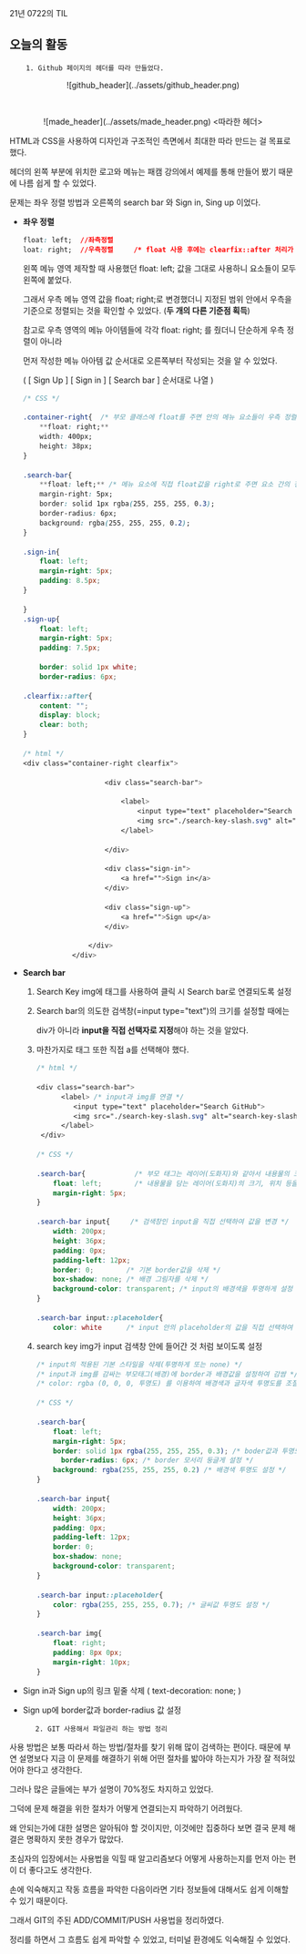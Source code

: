 21년 0722의 TIL
## 오늘의 활동

        1. Github 페이지의 헤더를 따라 만들었다.

<p align="center">
![github_header](../assets/github_header.png)
<Github 헤더>
</p>

<br>

<p align="center">
![made_header](../assets/made_header.png)
<따라한 헤더>
</p>

HTML과 CSS을 사용하여 디자인과 구조적인 측면에서 최대한 따라 만드는 걸 목표로 했다.

헤더의 왼쪽 부분에 위치한 로고와 메뉴는 패캠 강의에서 예제를 통해 만들어 봤기 때문에 나름 쉽게 할 수 있었다.

문제는 좌우 정렬 방법과 오른쪽의 search bar 와 Sign in, Sing up 이었다.

- **좌우 정렬**

    ```css
    float: left;  //좌측정렬
    loat: right;  //우측정렬     /* float 사용 후에는 clearfix::after 처리가 필수 */
    ```

    왼쪽 메뉴 영역 제작할 때 사용했던 float: left; 값을 그대로 사용하니 요소들이 모두 왼쪽에 붙었다.

    그래서 우측 메뉴 영역 값을 float; right;로 변경했더니 지정된 범위 안에서 우측을 기준으로 정렬되는 것을 확인할 수 있었다. (**두 개의 다른 기준점 획득**)

    참고로 우측 영역의 메뉴 아이템들에 각각 float: right; 를 줬더니 단순하게 우측 정렬이 아니라

    먼저 작성한 메뉴 아아템 값 순서대로 오른쪽부터 작성되는 것을 알 수 있었다.

    ( [ Sign Up ] [ Sign in ] [ Search bar ] 순서대로 나열 )

    ```css
    /* CSS */

    .container-right{  /* 부모 클래스에 float를 주면 안의 메뉴 요소들이 우측 정렬된다*/
        **float: right;**
        width: 400px;
        height: 38px;
    }

    .search-bar{
        **float: left;** /* 메뉴 요소에 직접 float값을 right로 주면 요소 간의 정렬 순서가 변경 */
        margin-right: 5px;
        border: solid 1px rgba(255, 255, 255, 0.3);
    	border-radius: 6px;
        background: rgba(255, 255, 255, 0.2);
    }

    .sign-in{
        float: left;
        margin-right: 5px;
        padding: 8.5px;
    }

    }
    .sign-up{
        float: left;
        margin-right: 5px;
        padding: 7.5px;

        border: solid 1px white;
    	border-radius: 6px;

    .clearfix::after{
        content: "";
        display: block;
        clear: both;
    }

    /* html */
    <div class="container-right clearfix">

                        <div class="search-bar">
                            
                            <label>
                                <input type="text" placeholder="Search GitHub">
                                <img src="./search-key-slash.svg" alt="search-key-slash">
                            </label>
                            
                        </div>
                        
                        <div class="sign-in">
                            <a href="">Sign in</a>
                        </div>
                        
                        <div class="sign-up">
                            <a href="">Sign up</a>
                        </div>
                        
                    </div>
                </div>
    ```

- **Search bar**
    1. Search Key img에 <label> 태그를 사용하여 클릭 시 Search bar로 연결되도록 설정
    2. Search bar의 의도한 검색창(=input type="text")의 크기를 설정할 때에는

        div가 아니라 **input을 직접 선택자로 지정**해야 하는 것을 알았다.

    3. 마찬가지로 <a> 태그 또한 직접 a를 선택해야 했다.

        ```css
        /* html */

        <div class="search-bar">                    
              <label> /* input과 img를 연결 */
                 <input type="text" placeholder="Search GitHub">
                 <img src="./search-key-slash.svg" alt="search-key-slash">
              </label>                        
         </div>

        /* CSS */

        .search-bar{            /* 부모 태그는 레이어(도화지)와 같아서 내용물의 크기를 설정 X */
            float: left;        /* 내용물을 담는 레이어(도화지)의 크기, 위치 등을 담당*/
            margin-right: 5px;
        }

        .search-bar input{     /* 검색창인 input을 직접 선택하여 값을 변경 */
            width: 200px;
            height: 36px;
            padding: 0px;
            padding-left: 12px;
            border: 0;        /* 기본 border값을 삭제 */
            box-shadow: none; /* 배경 그림자를 삭제 */
            background-color: transparent; /* input의 배경색을 투명하게 설정 */
        }

        .search-bar input::placeholder{
            color: white      /* input 안의 placeholder의 값을 직접 선택하여 변경 */
        ```

    1. search key img가 input 검색창 안에 들어간 것 처럼 보이도록 설정

        ```css
        /* input의 적용된 기본 스타일을 삭제(투명하게 또는 none) */
        /* input과 img를 감싸는 부모태그(배경)에 border과 배경값을 설정하여 감쌈 */
        /* color: rgba (0, 0, 0, 투명도) 를 이용하여 배경색과 글자색 투명도를 조절 */

        /* CSS */

        .search-bar{
            float: left;
            margin-right: 5px;
            border: solid 1px rgba(255, 255, 255, 0.3); /* boder값과 투명도 조절 */
        	  border-radius: 6px; /* border 모서리 둥글게 설정 */
            background: rgba(255, 255, 255, 0.2) /* 배경색 투명도 설정 */
        }

        .search-bar input{
            width: 200px;
            height: 36px;
            padding: 0px;
            padding-left: 12px;
            border: 0;
            box-shadow: none;
            background-color: transparent;
        }

        .search-bar input::placeholder{
            color: rgba(255, 255, 255, 0.7); /* 글씨값 투명도 설정 */
        }

        .search-bar img{
            float: right;
            padding: 8px 0px;
            margin-right: 10px;
        }
        ```

- Sign in과 Sign up의 링크 밑줄 삭제 ( text-decoration: none; )
- Sign up에 border값과 border-radius 값 설정

         2. GIT 사용해서 파일관리 하는 방법 정리

사용 방법은 보통 따라서 하는 방법/절차를 찾기 위해 많이 검색하는 편이다. 때문에 부연 설명보다 지금 이 문제를 해결하기 위해 어떤 절차를 밟아야 하는지가 가장 잘 적혀있어야 한다고 생각한다.

그러나 많은 글들에는 부가 설명이 70%정도 차지하고 있었다.

그덕에 문제 해결을 위한 절차가 어떻게 연결되는지 파악하기 어려웠다.

왜 안되는가에 대한 설명은 알아둬야 할 것이지만, 이것에만 집중하다 보면 결국 문제 해결은 명확하지 못한 경우가 많았다.

초심자의 입장에서는 사용법을 익힐 때 알고리즘보다 어떻게 사용하는지를 먼저 아는 편이 더 좋다고도 생각한다.

손에 익숙해지고 작동 흐름을 파악한 다음이라면 기타 정보들에 대해서도 쉽게 이해할 수 있기 때문이다.

그래서 GIT의 주된 ADD/COMMIT/PUSH 사용법을 정리하였다.

정리를 하면서 그 흐름도 쉽게 파악할 수 있었고, 터미널 환경에도 익숙해질 수 있었다.